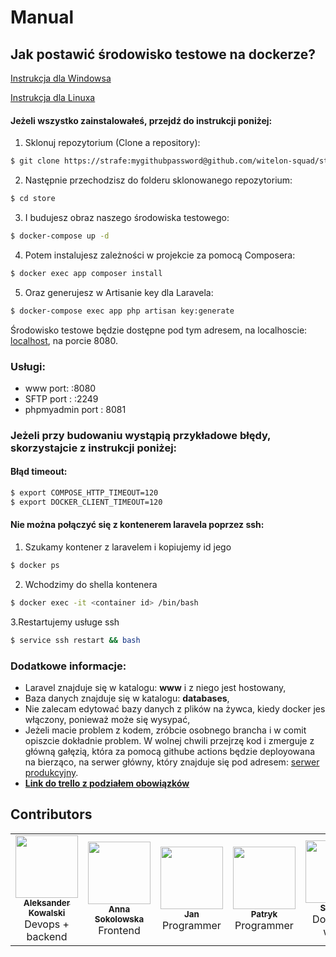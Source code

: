 # Manual
## Jak postawić środowisko testowe na dockerze?
[Instrukcja dla Windowsa](https://docs.docker.com/docker-for-windows/)

[Instrukcja dla Linuxa](https://docs.docker.com/compose/install/)

#### Jeżeli wszystko zainstalowałeś, przejdź do instrukcji poniżej:
1. Sklonuj repozytorium (Clone a repository):
```bash
$ git clone https://strafe:mygithubpassword@github.com/witelon-squad/store
```
2. Następnie przechodzisz do folderu sklonowanego repozytorium: 
```bash
$ cd store
```
3. I budujesz obraz naszego środowiska testowego:
```bash
$ docker-compose up -d
```
4. Potem instalujesz zależności w projekcie za pomocą Composera:
```bash
$ docker exec app composer install
```
5. Oraz generujesz w Artisanie key dla Laravela:
```bash
$ docker-compose exec app php artisan key:generate
```
Środowisko testowe będzie dostępne pod tym adresem, na localhoscie: [localhost](http://localhost:8080), na porcie 8080.
### Usługi:
- www port: :8080
- SFTP port : :2249
- phpmyadmin port : 8081
### Jeżeli przy budowaniu wystąpią przykładowe błędy, skorzystajcie z instrukcji poniżej:
#### Błąd timeout:
```bash
$ export COMPOSE_HTTP_TIMEOUT=120
$ export DOCKER_CLIENT_TIMEOUT=120
```
#### Nie można połączyć się z kontenerem laravela poprzez ssh:
1. Szukamy kontener z laravelem i kopiujemy id jego
```bash
$ docker ps
```
2. Wchodzimy do shella kontenera 
```bash
$ docker exec -it <container id> /bin/bash
```
3.Restartujemy usługe ssh
```bash
$ service ssh restart && bash
```

### Dodatkowe informacje:
- Laravel znajduje się w katalogu: <b>www</b> i z niego jest hostowany,
- Baza danych znajduje się w katalogu: <b>databases</b>,
- Nie zalecam edytować bazy danych z plików na żywca, kiedy docker jes włączony, ponieważ może się wysypać,
- Jeżeli macie problem z kodem, zróbcie osobnego brancha i w comit opiszcie dokładnie problem. W wolnej chwili przejrzę kod i zmerguje z główną gałęzią, która za pomocą githube actions będzie deployowana na bierząco, na serwer główny, który znajduje się pod adresem: [serwer produkcyjny](http://95.111.242.110:8080/). 
- <b>[Link do trello z podziałem obowiązków](https://trello.com/invite/b/doovPsOY/9968c55ee89b9bb077f394cbca794503/portfolio-project)</b>

##  Contributors

 <table>
  <tr>
    <td align="center"><a href="https://github.com/MrHDOLEK"><img src="https://avatars3.githubusercontent.com/u/27227621?s=460&u=069465d3f3be2023b139af01b624136ee7c34f25&v=4" width="100px;" alt=""/><br /><sub><b>Aleksander Kowalski</b></sub></a><br />Devops + backend
    <a href="#question-kentcdodds" title="Answering Questions"></td>
    <td align="center"><a href="https://github.com/Anna-Sokolowska"><img src="https://avatars1.githubusercontent.com/u/67736611?s=460&v=4" width="100px;" alt=""/><br /><sub><b>Anna Sokolowska</b></sub></a><br />Frontend
     </td>
    <td align="center"><a href="https://github.com/JayKayJunior"><img src="https://avatars1.githubusercontent.com/u/72551606?s=460&v=4" width="100px;" alt=""/><br /><sub><b>Jan</b></sub></a><br />Programmer</td>
     <td align="center"><a href="https://github.com/Patryk-Biernacki"><img src="https://avatars2.githubusercontent.com/u/72552648?s=400&v=4" width="100px;" alt=""/><br /><sub><b>Patryk</b></sub></a><br />Programmer</td>
    <td align="center"><a href="https://github.com/Elterr"><img src="https://avatars3.githubusercontent.com/u/72750026?s=460&u=96ccc7e85acd26d76240a508e95f3249c27314f0&v=4" width="100px;" alt=""/><br /><sub><b>Szymon</b></sub></a><br />Document writer</td>
    <td align="center"><a href="https://github.com/playergames8"><img src="https://avatars2.githubusercontent.com/u/72752304?s=400&u=df15395d247858d5e4e0e05dfb384c98dea9c0bb&v=4" width="100px;" alt=""/><br /><sub><b>Weronika</b></sub></a><br /> Graphic Artist</td>
  </tr>
</table>
